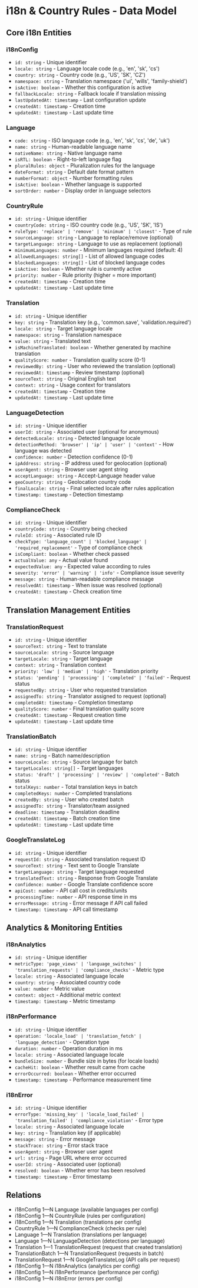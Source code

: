 # i18n & Country Rules - Data Model

## Core i18n Entities

### i18nConfig

- `id: string` - Unique identifier
- `locale: string` - Language locale code (e.g., 'en', 'sk', 'cs')
- `country: string` - Country code (e.g., 'US', 'SK', 'CZ')
- `namespace: string` - Translation namespace ('ui', 'wills', 'family-shield')
- `isActive: boolean` - Whether this configuration is active
- `fallbackLocale: string` - Fallback locale if translation missing
- `lastUpdatedAt: timestamp` - Last configuration update
- `createdAt: timestamp` - Creation time
- `updatedAt: timestamp` - Last update time

### Language

- `code: string` - ISO language code (e.g., 'en', 'sk', 'cs', 'de', 'uk')
- `name: string` - Human-readable language name
- `nativeName: string` - Native language name
- `isRTL: boolean` - Right-to-left language flag
- `pluralRules: object` - Pluralization rules for the language
- `dateFormat: string` - Default date format pattern
- `numberFormat: object` - Number formatting rules
- `isActive: boolean` - Whether language is supported
- `sortOrder: number` - Display order in language selectors

### CountryRule

- `id: string` - Unique identifier
- `countryCode: string` - ISO country code (e.g., 'US', 'SK', 'IS')
- `ruleType: 'replace' | 'remove' | 'minimum' | 'closest'` - Type of rule
- `sourceLanguage: string` - Language to replace/remove (optional)
- `targetLanguage: string` - Language to use as replacement (optional)
- `minimumLanguages: number` - Minimum languages required (default: 4)
- `allowedLanguages: string[]` - List of allowed language codes
- `blockedLanguages: string[]` - List of blocked language codes
- `isActive: boolean` - Whether rule is currently active
- `priority: number` - Rule priority (higher = more important)
- `createdAt: timestamp` - Creation time
- `updatedAt: timestamp` - Last update time

### Translation

- `id: string` - Unique identifier
- `key: string` - Translation key (e.g., 'common.save', 'validation.required')
- `locale: string` - Target language locale
- `namespace: string` - Translation namespace
- `value: string` - Translated text
- `isMachineTranslated: boolean` - Whether generated by machine translation
- `qualityScore: number` - Translation quality score (0-1)
- `reviewedBy: string` - User who reviewed the translation (optional)
- `reviewedAt: timestamp` - Review timestamp (optional)
- `sourceText: string` - Original English text
- `context: string` - Usage context for translators
- `createdAt: timestamp` - Creation time
- `updatedAt: timestamp` - Last update time

### LanguageDetection

- `id: string` - Unique identifier
- `userId: string` - Associated user (optional for anonymous)
- `detectedLocale: string` - Detected language locale
- `detectionMethod: 'browser' | 'ip' | 'user' | 'context'` - How language was detected
- `confidence: number` - Detection confidence (0-1)
- `ipAddress: string` - IP address used for geolocation (optional)
- `userAgent: string` - Browser user agent string
- `acceptLanguage: string` - Accept-Language header value
- `geoCountry: string` - Geolocation country code
- `finalLocale: string` - Final selected locale after rules application
- `timestamp: timestamp` - Detection timestamp

### ComplianceCheck

- `id: string` - Unique identifier
- `countryCode: string` - Country being checked
- `ruleId: string` - Associated rule ID
- `checkType: 'language_count' | 'blocked_language' | 'required_replacement'` - Type of compliance check
- `isCompliant: boolean` - Whether check passed
- `actualValue: any` - Actual value found
- `expectedValue: any` - Expected value according to rules
- `severity: 'error' | 'warning' | 'info'` - Compliance issue severity
- `message: string` - Human-readable compliance message
- `resolvedAt: timestamp` - When issue was resolved (optional)
- `createdAt: timestamp` - Check creation time

## Translation Management Entities

### TranslationRequest

- `id: string` - Unique identifier
- `sourceText: string` - Text to translate
- `sourceLocale: string` - Source language
- `targetLocale: string` - Target language
- `context: string` - Translation context
- `priority: 'low' | 'medium' | 'high'` - Translation priority
- `status: 'pending' | 'processing' | 'completed' | 'failed'` - Request status
- `requestedBy: string` - User who requested translation
- `assignedTo: string` - Translator assigned to request (optional)
- `completedAt: timestamp` - Completion timestamp
- `qualityScore: number` - Final translation quality score
- `createdAt: timestamp` - Request creation time
- `updatedAt: timestamp` - Last update time

### TranslationBatch

- `id: string` - Unique identifier
- `name: string` - Batch name/description
- `sourceLocale: string` - Source language for batch
- `targetLocales: string[]` - Target languages
- `status: 'draft' | 'processing' | 'review' | 'completed'` - Batch status
- `totalKeys: number` - Total translation keys in batch
- `completedKeys: number` - Completed translations
- `createdBy: string` - User who created batch
- `assignedTo: string` - Translator/team assigned
- `deadline: timestamp` - Translation deadline
- `createdAt: timestamp` - Batch creation time
- `updatedAt: timestamp` - Last update time

### GoogleTranslateLog

- `id: string` - Unique identifier
- `requestId: string` - Associated translation request ID
- `sourceText: string` - Text sent to Google Translate
- `targetLanguage: string` - Target language requested
- `translatedText: string` - Response from Google Translate
- `confidence: number` - Google Translate confidence score
- `apiCost: number` - API call cost in credits/units
- `processingTime: number` - API response time in ms
- `errorMessage: string` - Error message if API call failed
- `timestamp: timestamp` - API call timestamp

## Analytics & Monitoring Entities

### i18nAnalytics

- `id: string` - Unique identifier
- `metricType: 'page_views' | 'language_switches' | 'translation_requests' | 'compliance_checks'` - Metric type
- `locale: string` - Associated language locale
- `country: string` - Associated country code
- `value: number` - Metric value
- `context: object` - Additional metric context
- `timestamp: timestamp` - Metric timestamp

### i18nPerformance

- `id: string` - Unique identifier
- `operation: 'locale_load' | 'translation_fetch' | 'language_detection'` - Operation type
- `duration: number` - Operation duration in ms
- `locale: string` - Associated language locale
- `bundleSize: number` - Bundle size in bytes (for locale loads)
- `cacheHit: boolean` - Whether result came from cache
- `errorOccurred: boolean` - Whether error occurred
- `timestamp: timestamp` - Performance measurement time

### i18nError

- `id: string` - Unique identifier
- `errorType: 'missing_key' | 'locale_load_failed' | 'translation_failed' | 'compliance_violation'` - Error type
- `locale: string` - Associated language locale
- `key: string` - Translation key (if applicable)
- `message: string` - Error message
- `stackTrace: string` - Error stack trace
- `userAgent: string` - Browser user agent
- `url: string` - Page URL where error occurred
- `userId: string` - Associated user (optional)
- `resolved: boolean` - Whether error has been resolved
- `timestamp: timestamp` - Error timestamp

## Relations

- i18nConfig 1—N Language (available languages per config)
- i18nConfig 1—N CountryRule (rules per configuration)
- i18nConfig 1—N Translation (translations per config)
- CountryRule 1—N ComplianceCheck (checks per rule)
- Language 1—N Translation (translations per language)
- Language 1—N LanguageDetection (detections per language)
- Translation 1—1 TranslationRequest (request that created translation)
- TranslationBatch 1—N TranslationRequest (requests in batch)
- TranslationRequest 1—N GoogleTranslateLog (API calls per request)
- i18nConfig 1—N i18nAnalytics (analytics per config)
- i18nConfig 1—N i18nPerformance (performance per config)
- i18nConfig 1—N i18nError (errors per config)
